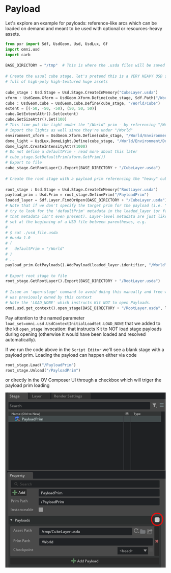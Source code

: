 # Payload

Let's explore an example for payloads: reference-like arcs which can be loaded on demand and meant to be used with optional or resources-heavy assets.

```python
from pxr import Sdf, UsdGeom, Usd, UsdLux, Gf
import omni.usd
import carb

BASE_DIRECTORY = "/tmp"  # This is where the .usda files will be saved

# Create the usual cube stage, let's pretend this is a VERY HEAVY USD stage
# full of high-poly high-textured huge assets

cube_stage : Usd.Stage = Usd.Stage.CreateInMemory("CubeLayer.usda")
xform : UsdGeom.Xform = UsdGeom.Xform.Define(cube_stage, Sdf.Path("/World"))
cube : UsdGeom.Cube = UsdGeom.Cube.Define(cube_stage, "/World/Cube")
extent = [(-50, -50, -50), (50, 50, 50)]
cube.GetExtentAttr().Set(extent)
cube.GetSizeAttr().Set(100)
# This time put the light under the "/World" prim - by referencing "/World" we will also
# import the lights as well since they're under "/World"
environment_xform = UsdGeom.Xform.Define(cube_stage, "/World/Environment")
dome_light = UsdLux.DomeLight.Define(cube_stage, "/World/Environment/DomeLight")
dome_light.CreateIntensityAttr(1000)
# Do not define a defaultPrim - read more about this later
# cube_stage.SetDefaultPrim(xform.GetPrim())
# Export to file
cube_stage.GetRootLayer().Export(BASE_DIRECTORY + "/CubeLayer.usda")

# Create the root stage with a payload prim referencing the "heavy" cube stage

root_stage : Usd.Stage = Usd.Stage.CreateInMemory("RootLayer.usda")
payload_prim : Usd.Prim = root_stage.DefinePrim("/PayloadPrim")
loaded_layer = Sdf.Layer.FindOrOpen(BASE_DIRECTORY + "/CubeLayer.usda")
# Note that if we don't specify the target prim for the payload (i.e. "/World"), it will
# try to look for the 'defaultPrim' metadata in the loaded_layer (or fail to set a target if
# that metadata isn't even present). Layer-level metadata are just like prim metadata and are
# set at the beginning of a USD file between parentheses, e.g.
#
# $ cat ./usd_file.usda
# #usda 1.0
# (
#   defaultPrim = "/World"
# )
# ..
payload_prim.GetPayloads().AddPayload(loaded_layer.identifier, "/World")

# Export root stage to file
root_stage.GetRootLayer().Export(BASE_DIRECTORY + "/RootLayer.usda")

# Issue an 'open-stage' command to avoid doing this manually and free whatever stage
# was previously owned by this context
# Note the 'LOAD_NONE' which instructs Kit NOT to open Payloads.
omni.usd.get_context().open_stage(BASE_DIRECTORY + "/RootLayer.usda", load_set=omni.usd.UsdContextInitialLoadSet.LOAD_NONE)
```

Pay attention to the named parameter `load_set=omni.usd.UsdContextInitialLoadSet.LOAD_NONE` that we added to the kit `open_stage` invocation: that instructs Kit to NOT load stage payloads during opening (otherwise it would have been loaded and resolved automatically).

If we run the code above in the `Script Editor` we'll see a blank stage with a payload prim. Loading the payload can happen either via code
```python
root_stage.Load("/PayloadPrim")
root_stage.Unload("/PayloadPrim")
```
or directly in the OV Composer UI through a checkbox which will triger the payload prim loading

![](../images/chapter3/payload_checkbox_ov_composer.png)
